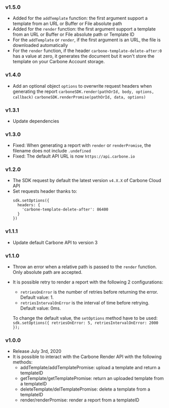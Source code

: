 ### v1.5.0
  - Added for the `addTemplate` function: the first argument support a template from an URL or Buffer or File absolute path
  - Added for the `render` function: the first argument support a template from an URL or Buffer or File absolute path or Template ID
  - For the `addTemplate` or `render`, if the first argument is an URL, the file is downloaded automatically
  - For the `render` function, if the header `carbone-template-delete-after:0` has a value at zero, it generates the document but it won't store the template on your Carbone Account storage.

### v1.4.0
  - Add an optional object `options` to overwrite request headers when generating the report
    `carboneSDK.render(pathOrId, body, options, callback)` 
    `carboneSDK.renderPromise(pathOrId, data, options)` 

### v1.3.1
  - Update dependencies

### v1.3.0
  - Fixed: When generating a report with `render` or `renderPromise`, the filename does not include `.undefined`
  - Fixed: The default API URL is now `https://api.carbone.io`

### v1.2.0
  - The SDK request by default the latest version `v4.X.X` of Carbone Cloud API
  - Set requests header thanks to:
    ```
    sdk.setOptions({
      headers: {
        'carbone-template-delete-after': 86400
      }
    })
    ```

### v1.1.1
  - Update default Carbone API to version 3

### v1.1.0
  - Throw an error when a relative path is passed to the `render` function. Only absolute path are accepted.
  - It is possible retry to render a report with the following 2 configurations:
    - `retriesOnError` is the number of retries before returning the error. Default value: 1.
    - `retriesIntervalOnError` is the interval of time before retrying. Default value: 0ms.

    To change the default value, the `setOptions` method have to be used: `sdk.setOptions({ retriesOnError: 5, retriesIntervalOnError: 2000 });`

### v1.0.0
  - Release July 3rd, 2020
  - It is possible to interact with the Carbone Render API with the following methods:
    - addTemplate/addTemplatePromise: upload a template and return a templateID
    - getTemplate/getTemplatePromise: return an uploaded template from a templateID
    - deleteTemplate/delTemplatePromise: delete a template from a templateID
    - render/renderPromise: render a report from a templateID
